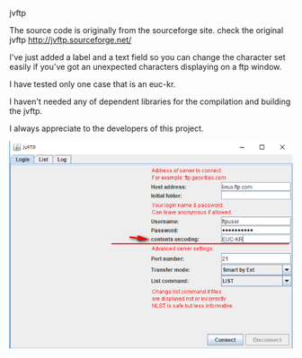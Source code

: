 jvftp

The source code is originally from the sourceforge site. check the original jvftp <http://jvftp.sourceforge.net/>

I've just added a label and a text field 
so you can change the character set easily if you've got an unexpected characters displaying on a ftp window.

I have tested only one case that is an euc-kr.  

I haven't needed any of dependent libraries for the compilation and building the jvftp.

I always appreciate to the developers of this project.

![Alt text](img/change1.png)


